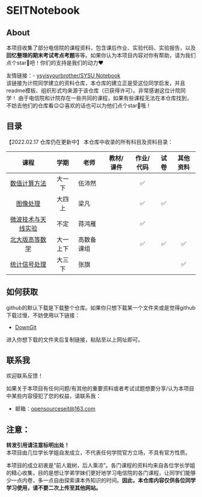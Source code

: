 # SEITNotebook

## About

本项目收集了部分电信院的课程资料，包含课后作业、实验代码、实验报告，以及**回忆整理的期末考试考点考题**等等。如果你认为本项目内容对你有帮助，请为我们点个star🌟吧！你们的支持是我们的动力❤️


友情链接：- [ysyisyourbrother/SYSU Notebook](https://github.com/ysyisyourbrother/SYSU_Notebook#readme)  
该链接为计院同学建立的资料仓库，本仓库的建立正是受这位同学启发，并且readme模板、组织形式均来源于该仓库（已获得许可）。非常感谢这位计院同学！
由于电信院和计院存在一些共同的课程，如果有些课程无法在本仓库找到，不妨去他们的仓库看😉😉喜欢的话也可以为他们点个star🌟哦！

## 目录

【2022.02.17 仓库仍在更新中】
本仓库中收录的所有科目及资料目录：

|                             课程                             |  学期   | 老师   |  教材/课件   |      作业/代码       |          试卷        |      其他资料        |   
| :----------------------------------------------------------: | :-----: | ------ | :----------: | :---------: | :--------------: |  :--------------: | 
| [数值计算方法](https://github.com/Yinshideguanghui/MMSE_VBLAST_QRD_SQRD) | 大一 下  | 伍沛然 |    |  :white_check_mark:   |         |      |                   
| [ 图像处理 ](https://github.com/Yinshideguanghui/Digital_Image_Processing) | 大四 上  | 梁凡 |    |  :white_check_mark:   |  :white_check_mark:       |   | 
| [ 微波技术与天线实验 ](https://github.com/gear0803/SEITNoteBook/tree/main/%E5%BE%AE%E6%B3%A2%E6%8A%80%E6%9C%AF%E4%B8%8E%E5%A4%A9%E7%BA%BF%E5%AE%9E%E9%AA%8C_%E8%92%8B%E9%B8%BF%E9%9B%81) |  不定  | 蒋鸿雁 |    |  :white_check_mark:   |         |       | 
| [ 北大版高等数学 ](https://github.com/gear0803/SEITNoteBook/tree/main/%E5%8C%97%E5%A4%A7%E7%89%88%E9%AB%98%E7%AD%89%E6%95%B0%E5%AD%A6) |  大一 上下  | 高数备课组 |    |  :white_check_mark:   |  :white_check_mark:       | :white_check_mark:   | 
 | [ 统计信号处理 ](https://github.com/gear0803/SEITNoteBook/tree/main/%E7%BB%9F%E8%AE%A1%E4%BF%A1%E5%8F%B7%E5%A4%84%E7%90%86_%E5%BC%A0%E6%97%97) |  大三 下  | 张旗 |    |    |         |  :white_check_mark:         | 

## 如何获取

github的默认下载是下载整个仓库。如果你只想下载某一个文件夹或是觉得github下载过慢，不妨使用以下链接：
- [DownGit](http://zhoudaxiaa.gitee.io/downgit/#/home)

进入你想下载的文件夹后复制链接，粘贴至以上网址即可。

## 联系我

欢迎联系反馈！

如果关于本项目有任何问题/有其他的重要资料或者考试试题想要分享/认为本项目中某些内容侵犯了您的权益，请联系我：

- 邮箱：opensourceseit@163.com





## 注意：

**转发引用请注意标明出处！**  
本项目由几位学长学姐自发成立，不代表任何学院官方立场，不具有官方性质。  

本项目的成立初衷是“前人栽树，后人乘凉”。各门课程的资料均来自各位学长学姐的精心收集，目的是想让学弟学妹们更好地学习电信院的各门课程，让同学们能够少一点内卷，多一点自由探索课本外知识的时间。**因此，本仓库内容仅供各位同学学习使用，请不要二次上传至其他网站。**
